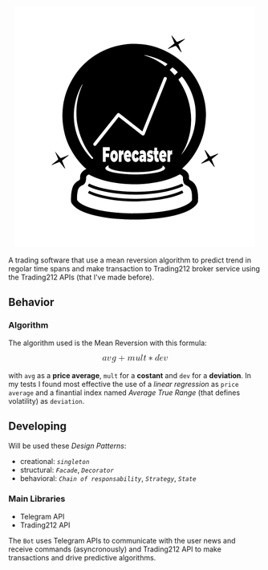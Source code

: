 <p align="center">
  <img src="./static/crystal_sphere.png" alt="Forecaster Logo">
</p>

A trading software that use a mean reversion algorithm to predict trend in regolar time spans and make transaction to Trading212 broker service using the Trading212 APIs (that I've made before).

## Behavior

### Algorithm

The algorithm used is the Mean Reversion with this formula:

<p align="center">
  <img src="./static/formula-1.png" alt="Forecaster Logo">
</p>

with `avg` as a **price average**, `mult` for a **costant** and `dev` for a **deviation**. In my tests I found most effective the use of a _linear regression_ as `price average` and a finantial index named _Average True Range_ (that defines volatility) as `deviation`.

## Developing

Will be used these _Design Patterns_:

- creational: _`singleton`_
- structural: _`Facade`_, _`Decorator`_
- behavioral: _`Chain of responsability`_, _`Strategy`_, _`State`_

### Main Libraries

- Telegram API
- Trading212 API

The `Bot` uses Telegram APIs to communicate with the user news and receive commands (asyncronously) and Trading212 API to make transactions and drive predictive algorithms.
